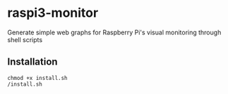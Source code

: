 # raspi3-monitor
Generate simple web graphs for Raspberry Pi's visual monitoring through shell scripts

Installation
-----------------
```shell
chmod +x install.sh
/install.sh
```
